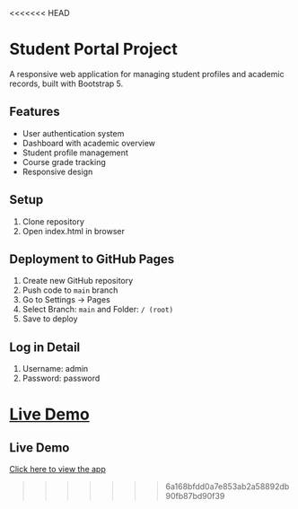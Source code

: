 <<<<<<< HEAD
# Student Portal Project

A responsive web application for managing student profiles and academic records, built with Bootstrap 5.

## Features

- User authentication system
- Dashboard with academic overview
- Student profile management
- Course grade tracking
- Responsive design

## Setup

1. Clone repository
2. Open index.html in browser

## Deployment to GitHub Pages

1. Create new GitHub repository
2. Push code to `main` branch
3. Go to Settings → Pages
4. Select Branch: `main` and Folder: `/ (root)`
5. Save to deploy

## Log in Detail

1. Username: admin
2. Password: password

[Live Demo](https://github.com/Muhfarieshf/Student-portal-login/)
=======
## Live Demo
[Click here to view the app](https://Muhfarieshf.github.io/Student-portal-login)
>>>>>>> 6a168bfdd0a7e853ab2a58892db90fb87bd90f39
